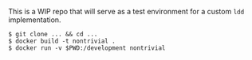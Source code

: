 This is a WIP repo that will serve as a test environment for a custom `ldd` implementation.

```
$ git clone ... && cd ...
$ docker build -t nontrivial .
$ docker run -v $PWD:/development nontrivial
```
